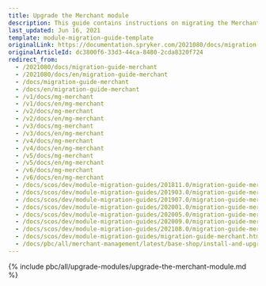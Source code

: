 ```yaml
---
title: Upgrade the Merchant module
description: This guide contains instructions on migrating the Merchant module provided by Spryker to a newer version.
last_updated: Jun 16, 2021
template: module-migration-guide-template
originalLink: https://documentation.spryker.com/2021080/docs/migration-guide-merchant
originalArticleId: dc3800f6-33d3-44ca-8480-2cda8320f724
redirect_from:
  - /2021080/docs/migration-guide-merchant
  - /2021080/docs/en/migration-guide-merchant
  - /docs/migration-guide-merchant
  - /docs/en/migration-guide-merchant
  - /v1/docs/mg-merchant
  - /v1/docs/en/mg-merchant
  - /v2/docs/mg-merchant
  - /v2/docs/en/mg-merchant
  - /v3/docs/mg-merchant
  - /v3/docs/en/mg-merchant
  - /v4/docs/mg-merchant
  - /v4/docs/en/mg-merchant
  - /v5/docs/mg-merchant
  - /v5/docs/en/mg-merchant
  - /v6/docs/mg-merchant
  - /v6/docs/en/mg-merchant
  - /docs/scos/dev/module-migration-guides/201811.0/migration-guide-merchant.html
  - /docs/scos/dev/module-migration-guides/201903.0/migration-guide-merchant.html
  - /docs/scos/dev/module-migration-guides/201907.0/migration-guide-merchant.html
  - /docs/scos/dev/module-migration-guides/202001.0/migration-guide-merchant.html
  - /docs/scos/dev/module-migration-guides/202005.0/migration-guide-merchant.html
  - /docs/scos/dev/module-migration-guides/202009.0/migration-guide-merchant.html
  - /docs/scos/dev/module-migration-guides/202108.0/migration-guide-merchant.html
  - /docs/scos/dev/module-migration-guides/migration-guide-merchant.html
  - /docs/pbc/all/merchant-management/latest/base-shop/install-and-upgrade/upgrade-the-merchant-module.html
---
```


{% include pbc/all/upgrade-modules/upgrade-the-merchant-module.md %} <!-- To edit, see /_includes/pbc/all/upgrade-modules/upgrade-the-merchant-module.md -->
